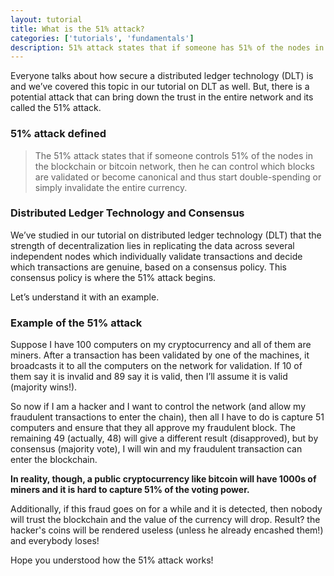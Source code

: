 ```yaml
---
layout: tutorial
title: What is the 51% attack?
categories: ['tutorials', 'fundamentals']
description: 51% attack states that if someone has 51% of the nodes in the blockchain, then he can control which blocks become canonical. Let's learn more about this. 
---
```


Everyone talks about how secure a distributed ledger technology (DLT) is and we’ve covered this topic in our tutorial on DLT as well. But, there is a potential attack that can bring down the trust in the entire network and its called the 51% attack.

### **51% attack defined**
> The 51% attack states that if someone controls 51% of the nodes in the blockchain or bitcoin network, then he can control which blocks are validated or become canonical and thus start double-spending or simply invalidate the entire currency.

### **Distributed Ledger Technology and Consensus**
We’ve studied in our tutorial on distributed ledger technology (DLT) that the strength of decentralization lies in replicating the data across several independent nodes which individually validate transactions and decide which transactions are genuine, based on a consensus policy. This consensus policy is where the 51% attack begins.

Let’s understand it with an example.

### **Example of the 51% attack**
Suppose I have 100 computers on my cryptocurrency and all of them are miners. After a transaction has been validated by one of the machines, it broadcasts it to all the computers on the network for validation. If 10 of them say it is invalid and 89 say it is valid, then I’ll assume it is valid (majority wins!).


So now if I am a hacker and I want to control the network (and allow my fraudulent transactions to enter the chain), then all I have to do is capture 51 computers and ensure that they all approve my fraudulent block. The remaining 49 (actually, 48) will give a different result (disapproved), but by consensus (majority vote), I will win and my fraudulent transaction can enter the blockchain.

**In reality, though, a public cryptocurrency like bitcoin will have 1000s of miners and it is hard to capture 51% of the voting power.**

Additionally, if this fraud goes on for a while and it is detected, then nobody will trust the blockchain and the value of the currency will drop. Result? the hacker's coins will be rendered useless (unless he already encashed them!) and everybody loses!

Hope you understood how the 51% attack works!